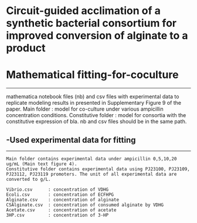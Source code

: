 # Circuit-guided acclimation of a synthetic bacterial consortium for improved conversion of alginate to a product

# Mathematical fitting-for-coculture
---------------------

mathematica notebook files (nb) and csv files with experimental data to replicate modeling results in presented in Supplementary Figure 9 of the paper.
Main folder : model for co-culture under various ampicillin concentration conditions.
Constitutive folder : model for consortia with the constitutive expression of bla.
nb and csv files should be in the same path.

## -Used experimental data for fitting
---------------------
 
 
    Main folder contains experimental data under ampicillin 0,5,10,20 ug/mL (Main text figure 4).
    Constitutive folder contains experimental data using PJ23100, PJ23109, PJ23112, PJ23119 promoters. The unit of all experimental data are converted to g/L.
    
    Vibrio.csv      : concentration of VDHG
    Ecoli.csv       : concentration of ECFHPG
    Alginate.csv    : concentration of alginate
    CSAlginate.csv  : concentration of consumed alginate by VDHG
    Acetate.csv     : concentration of acetate
    3HP.csv         : concentration of 3-HP
